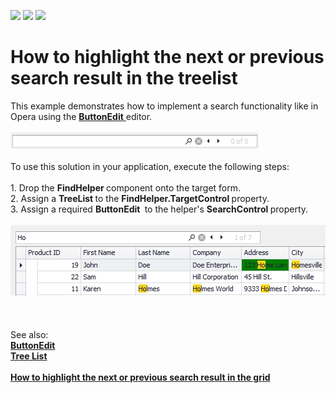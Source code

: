 <!-- default badges list -->
![](https://img.shields.io/endpoint?url=https://codecentral.devexpress.com/api/v1/VersionRange/128637658/18.1.3%2B)
[![](https://img.shields.io/badge/Open_in_DevExpress_Support_Center-FF7200?style=flat-square&logo=DevExpress&logoColor=white)](https://supportcenter.devexpress.com/ticket/details/T368346)
[![](https://img.shields.io/badge/📖_How_to_use_DevExpress_Examples-e9f6fc?style=flat-square)](https://docs.devexpress.com/GeneralInformation/403183)
<!-- default badges end -->
# How to highlight the next or previous search result in the treelist


This example demonstrates how to implement a search functionality like in Opera using the <a href="https://documentation.devexpress.com/#WindowsForms/clsDevExpressXtraEditorsButtonEdittopic"><strong>ButtonEdit</strong> </a>editor.<br><br><img src="https://raw.githubusercontent.com/DevExpress-Examples/how-to-highlight-the-next-or-previous-search-result-in-the-treelist-t368346/18.1.3+/media/4e45adad-0259-11e6-80bf-00155d62480c.png"><br><br>To use this solution in your application, execute the following steps:<br><br>1. Drop the <strong>FindHelper </strong>component onto the target form.<br>2. Assign a <strong>TreeList </strong>to the <strong>FindHelper.TargetControl </strong>property.<br>3. Assign a required <strong>ButtonEdit </strong> to the helper's <strong>SearchControl </strong>property.<br><br><img src="https://raw.githubusercontent.com/DevExpress-Examples/how-to-highlight-the-next-or-previous-search-result-in-the-treelist-t368346/18.1.3+/media/dd41ef75-0316-11e6-80bf-00155d62480c.png"><br><br><br><br>See also:<br><a href="https://documentation.devexpress.com/#WindowsForms/clsDevExpressXtraEditorsButtonEdittopic"><strong>ButtonEdit</strong> </a><br><strong><a href="https://documentation.devexpress.com/#WindowsForms/CustomDocument2434">Tree List</a><br></strong><br><strong><a href="https://www.devexpress.com/Support/Center/p/T367497">How to highlight the next or previous search result in the grid</a></strong><br><br><br><br>

<br/>


